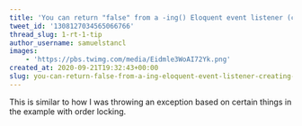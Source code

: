 ```yaml
---
title: 'You can return "false" from a -ing() Eloquent event listener (creating, updating, saving, deleting) to cancel the action'
tweet_id: '1308127034565066766'
thread_slug: 1-rt-1-tip
author_username: samuelstancl
images:
    - 'https://pbs.twimg.com/media/Eidmle3WoAI72Yk.png'
created_at: 2020-09-21T19:32:43+00:00
slug: you-can-return-false-from-a-ing-eloquent-event-listener-creating-updating-saving-deleting-to-cancel-the-action
---
```


This is similar to how I was throwing an exception based on certain things in the example with order locking.